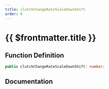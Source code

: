 ```yaml
---
title: clutchChangeRateScaleDownShift
order: 0
---
```


# {{ $frontmatter.title }}

## Function Definition

```ts
public clutchChangeRateScaleDownShift: number;
```

## Documentation

<!--@include: ./parts/clutchChangeRateScaleDownShift.md-->
